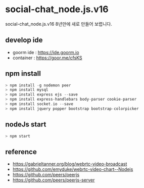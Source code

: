 # social-chat_node.js.v16
social-chat_node.js.v16 8년만에 새로 만들어 보렵니다. 

## develop ide 
- goorm ide : https://ide.goorm.io
- container : https://goor.me/cfsKS

## npm install 
```c
> npm install -g nodemon peer
> npm install mysql
> npm install express ejs --save
> npm install express-handlebars body-parser cookie-parser
> npm install socket.io --save
> npm install jquery popper bootstrap bootstrap-colorpicker
```

## nodeJs start
```c
> npm start
```

## reference
- https://gabrieltanner.org/blog/webrtc-video-broadcast
- https://github.com/emyduke/webrtc-video-chart--Nodejs
- https://github.com/peers/peerjs
- https://github.com/peers/peerjs-server

